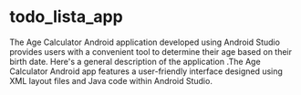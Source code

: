 # todo_lista_app
The Age Calculator Android application developed using Android Studio provides users with a convenient tool to determine their age based on their birth date. Here's a general description of the application .The Age Calculator Android app features a user-friendly interface designed using XML layout files and Java code within Android Studio. 
